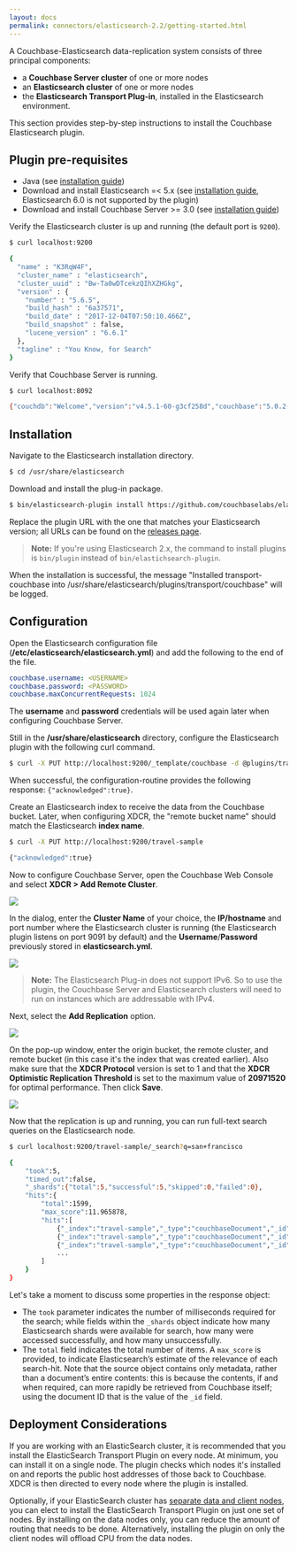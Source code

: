 ```yaml
---
layout: docs
permalink: connectors/elasticsearch-2.2/getting-started.html
---
```


A Couchbase-Elasticsearch data-replication system consists of three principal components:

- a **Couchbase Server cluster** of one or more nodes
- an **Elasticsearch cluster** of one or more nodes
- the **Elasticsearch Transport Plug-in**, installed in the Elasticsearch environment.

This section provides step-by-step instructions to install the Couchbase Elasticsearch plugin.

## Plugin pre-requisites

- Java (see [installation guide](https://docs.oracle.com/javase/8/))
- Download and install Elasticsearch =< 5.x (see [installation guide](https://www.elastic.co/guide/en/elasticsearch/reference/5.6/install-elasticsearch.html), Elasticsearch 6.0 is not supported by the plugin)
- Download and install Couchbase Server >= 3.0 (see [installation guide](https://www.couchbase.com/downloads))

Verify the Elasticsearch cluster is up and running (the default port is `9200`).

```bash
$ curl localhost:9200

{
  "name" : "K3RqW4F",
  "cluster_name" : "elasticsearch",
  "cluster_uuid" : "Bw-Ta0wDTcekzQIhXZHGkg",
  "version" : {
    "number" : "5.6.5",
    "build_hash" : "6a37571",
    "build_date" : "2017-12-04T07:50:10.466Z",
    "build_snapshot" : false,
    "lucene_version" : "6.6.1"
  },
  "tagline" : "You Know, for Search"
}
```

Verify that Couchbase Server is running.

```bash
$ curl localhost:8092

{"couchdb":"Welcome","version":"v4.5.1-60-g3cf258d","couchbase":"5.0.2-5506-community"}
```

## Installation

Navigate to the Elasticsearch installation directory.

```bash
$ cd /usr/share/elasticsearch
```

Download and install the plug-in package.

```bash
$ bin/elasticsearch-plugin install https://github.com/couchbaselabs/elasticsearch-transport-couchbase/releases/download/3.0.0-cypress/elasticsearch-transport-couchbase-3.0.0-cypress-es5.6.4.zip
```

Replace the plugin URL with the one that matches your Elasticsearch version; all URLs can be found on the [releases page](https://github.com/couchbaselabs/elasticsearch-transport-couchbase/releases).

> **Note:** If you're using Elasticsearch 2.x, the command to install plugins is `bin/plugin` instead of `bin/elastichsearch-plugin`.

When the installation is successful, the message "Installed transport-couchbase into /usr/share/elasticsearch/plugins/transport/couchbase" will be logged.

## Configuration

Open the Elasticsearch configuration file (**/etc/elasticsearch/elasticsearch.yml**) and add the following to the end of the file.

```yaml
couchbase.username: <USERNAME>
couchbase.password: <PASSWORD>
couchbase.maxConcurrentRequests: 1024
```

The **username** and **password** credentials will be used again later when configuring Couchbase Server.

Still in the **/usr/share/elasticsearch** directory, configure the Elasticsearch plugin with the following curl command.

```bash
$ curl -X PUT http://localhost:9200/_template/couchbase -d @plugins/transport-couchbase/couchbase_template.json
```

When successful, the configuration-routine provides the following response: `{"acknowledged":true}`.

Create an Elasticsearch index to receive the data from the Couchbase bucket. Later, when configuring XDCR, the "remote bucket name" should match the Elasticsearch **index name**.

```bash
$ curl -X PUT http://localhost:9200/travel-sample

{"acknowledged":true}
```

Now to configure Couchbase Server, open the Couchbase Web Console and select **XDCR > Add Remote Cluster**.

![](https://user-images.githubusercontent.com/2589337/34956217-13198b9e-fa20-11e7-98b6-9c675abbd74a.png)

In the dialog, enter the **Cluster Name** of your choice, the **IP/hostname** and port number where the Elasticsearch cluster is running (the Elasticsearch plugin listens on port 9091 by default) and the **Username**/**Password** previously stored in **elasticsearch.yml**.

![](https://user-images.githubusercontent.com/2589337/34956202-0bfc72e0-fa20-11e7-9717-f7bf8e13c1e2.png)

> **Note:** The Elasticsearch Plug-in does not support IPv6. So to use the plugin, the Couchbase Server and Elasticsearch clusters will need to run on instances which are addressable with IPv4.

Next, select the **Add Replication** option.

![](https://user-images.githubusercontent.com/2589337/34956190-0445dcf8-fa20-11e7-89f0-4b8288e80980.png)

On the pop-up window, enter the origin bucket, the remote cluster, and remote bucket (in this case it's the index that was created earlier). Also make sure that the **XDCR Protocol** version is set to 1 and that the **XDCR Optimistic Replication Threshold** is set to the maximum value of **20971520** for optimal performance. Then click **Save**.

![](https://user-images.githubusercontent.com/2589337/34956177-e8fd3b44-fa1f-11e7-943f-8e4d764e74cc.png)

Now that the replication is up and running, you can run full-text search queries on the Elasticsearch node.

```bash
$ curl localhost:9200/travel-sample/_search?q=san+francisco

{
	"took":5,
	"timed_out":false,
	"_shards":{"total":5,"successful":5,"skipped":0,"failed":0},
	"hits":{
		"total":1599,
		"max_score":11.965878,
		"hits":[
			{"_index":"travel-sample","_type":"couchbaseDocument","_id":"landmark_36047","_score":11.965878,"_source":{"meta":{"rev":"1-1508c18bdbb400000000000002000000","flags":33554432,"expiration":0,"id":"landmark_36047"}}},
			{"_index":"travel-sample","_type":"couchbaseDocument","_id":"landmark_25611","_score":11.905596,"_source":{"meta":{"rev":"1-1508c18bb43400000000000002000000","flags":33554432,"expiration":0,"id":"landmark_25611"}}},
			{"_index":"travel-sample","_type":"couchbaseDocument","_id":"landmark_25712","_score":11.905596,"_source":{"meta":{"rev":"1-1508c18bb61e00000000000002000000","flags":33554432,"expiration":0,"id":"landmark_25712"}}}
			...
		]
	}
}
```

Let's take a moment to discuss some properties in the response object:

- The `took` parameter indicates the number of milliseconds required for the search; while fields within the `_shards` object indicate how many Elasticsearch shards were available for search, how many were accessed successfully, and how many unsuccessfully.
- The `total` field indicates the total number of items. A `max_score` is provided, to indicate Elasticsearch’s estimate of the relevance of each search-hit. Note that the source object contains only metadata, rather than a document’s entire contents: this is because the contents, if and when required, can more rapidly be retrieved from Couchbase itself; using the document ID that is the value of the `_id` field.

## Deployment Considerations

If you are working with an ElasticSearch cluster, it is recommended that you install the ElasticSearch Transport Plugin on every node. At minimum, you can install it on a single node. The plugin checks which nodes it's installed on and reports the public host addresses of those back to Couchbase. XDCR is then directed to every node where the plugin is installed.

Optionally, if your ElasticSearch cluster has [separate data and client nodes](https://www.elastic.co/guide/en/elasticsearch/reference/current/modules-node.html), you can elect to install the ElasticSearch Transport Plugin on just one set of nodes. By installing on the data nodes only, you can reduce the amount of routing that needs to be done. Alternatively, installing the plugin on only the client nodes will offload CPU from the data nodes.
